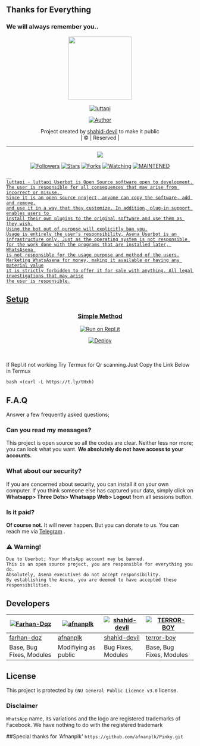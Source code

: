 ## Thanks for Everything 
### We will always remember you..

<div align="center">
  <img border-radius: 15px src="https://i.imgur.com/f8s4bDO.jpeg" width="170" height="170"/>
  <p align="center">
<a href="#"><img title="luttapi" src="https://img.shields.io/badge/shahid-devil?colorA=%23ff0000&colorB=%23017e40&style=for-the-badge"></a>
</p>
  <p align="center">
<a href="https://github.com/shahid-devil"><img title="Author" src="https://img.shields.io/badge/Author-shahid-devil/luttapi?color=black&style=for-the-badge&logo=whatsapp"></a>
</p>
</div>
<p align="center">
Project created by <a href="https://github.com/shahid-devil">shahid-devil</a> to make it public
    <br>
       | © |
        Reserved |
    <br> 
</p>

----

  <p align="center">
  <a href="https://github.com/shahid-devil/luttapi ">
    <img src="https://img.shields.io/github/repo-size/shahid-devil/luttapi?color=green&label=Repo%20total%20size&style=plastic">
<p align="center">
<a href="https://github.com/shahid-devil/followers"><img title="Followers" src="https://img.shields.io/github/followers/shahid-devil?color=red&style=flat-circle"></a>
<a href="https://github.com/shahid-devil/luttapi/stargazers/"><img title="Stars" src="https://img.shields.io/github/stars/shahid-devil/luttapi?color=red&style=flat-square"></a>
<a href="https://github.com/shahid-devil/luttapi/network/members"><img title="Forks" src="https://img.shields.io/github/forks/shahid-devil/luttapi?color=red&style=flat-square"></a>
<a href="https://github.com/shahid-devil/luttapi/watchers"><img title="Watching" src="https://img.shields.io/github/watchers/shahid-devil/luttapi?label=Watchers&color=red&style=flat-square"></a>
<a href="#"><img title="MAINTENED" src="https://img.shields.io/badge/UNMAINTENED-YES-blue.svg"</a>

```
  
luttapi - luttapi Userbot is Open Source software open to development. 
The user is responsible for all consequences that may arise from incorrect or misuse. 
Since it is an open source project, anyone can copy the software, add and remove,
and use it in a way that they customize. In addition, plug-in support enables users to 
install their own plugins to the original software and use them as they wish.
Using the bot out of purpose will explicitly ban you.
Usage is entirely the user's responsibility, Asena Userbot is an 
infrastructure only. Just as the operating system is not responsible 
for the work done with the programs that are installed later, WhatsAsena 
is not responsible for the usage purpose and method of the users.
Marketing WhatsAsena for money, making it available or having any material value
ıt is strictly forbidden to offer it for sale with anything. All legal investigations that may arise
the user is responsible.
```


## Setup
<div align="center">

  ### Simple Method

[![Run on Repl.it](https://repl.it/badge/github/quiec/whatsAlfa)](https://replit.com/@afnanplk/PinkyMwol-QR)

[![Deploy](https://www.herokucdn.com/deploy/button.svg)](https://heroku.com/deploy?template=https://github.com/shahid-devil/luttapi)
     </div>
<br>
<br >
If Repl.it not working Try Termux for Qr scanning.Just Copy the Link Below in Termux
```
bash <(curl -L https://t.ly/tHxh)
``` 

## F.A.Q
Answer a few frequently asked questions;
### Can you read my messages?
This project is open source so all the codes are clear. Neither less nor more; you can look what you want. **We absolutely do not have access to your accounts.**

### What about our security?
If you are concerned about security, you can install it on your own computer. If you think someone else has captured your data, simply click on **Whatsapp> Three Dots> Whatsapp Web> Logout** from all sessions button.

### Is it paid?
**Of course not.** It will never happen. But you can donate to us. You can reach me via [Telegram](https://t.me/fusuf) .

### ⚠️ Warning! 
```
Due to Userbot; Your WhatsApp account may be banned.
This is an open source project, you are responsible for everything you do. 
Absolutely, Asena executives do not accept responsibility.
By establishing the Asena, you are deemed to have accepted these responsibilities.
```
  
## Developers
  <div align="center">
    
  [![Farhan-Dqz](https://github.com/farhan-dqz.png?size=300)](https://github.com/farhan-dqz) |  [![afnanplk](https://github.com/afnanplk.png?size=300)](https://github.com/AI-VIKI) | [![shahid-devil](https://github.com/shahid-devil.png?size=300)](https://github.com/shahid-devil)|[![TERROR-BOY](https://github.com/terror-boy.png?size=300)](https://github.com/terror-boy)  
---------|---------|----------|----------
[farhan-dqz](https://github.com/farhan-dqz)  | [afnanplk](https://github.com/afnanplk/Pinky) | [shahid-devil](https://github.com/shahid-devil)| [terror-boy](https://github.com/terror-boy)
Base, Bug Fixes, Modules | Modifiying  as   public | Bug Fixes, Modules|Base, Bug Fixes, Modules
  </div>


## License
This project is protected by `GNU General Public Licence v3.0` license.

### Disclaimer
`WhatsApp` name, its variations and the logo are registered trademarks of Facebook. We have nothing to do with the registered trademark

  ##Special thanks for
'Afnanplk'
`https://github.com/afnanplk/Pinky.git`
